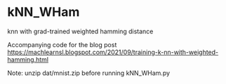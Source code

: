 # kNN_WHam
knn with grad-trained weighted hamming distance


Accompanying code for the blog post
https://machlearnsl.blogspot.com/2021/09/training-k-nn-with-weighted-hamming.html

Note: unzip dat/mnist.zip before running kNN_WHam.py
